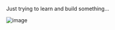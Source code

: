 Just trying to learn and build something...

![image](https://github.com/pratyush2331/portfolio-2/assets/72189926/a5f18029-b022-47d8-8b61-07019131e090)
